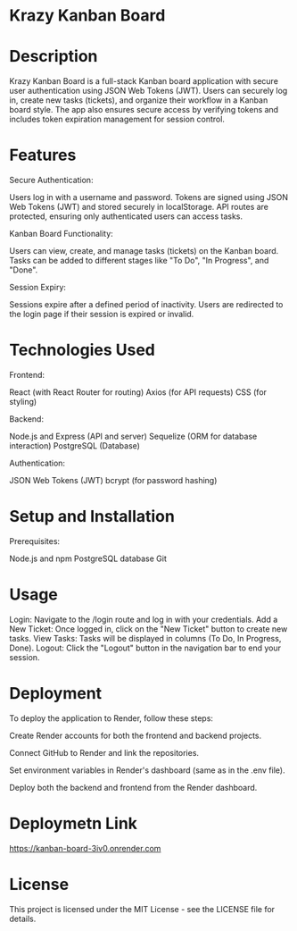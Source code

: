 # Krazy Kanban Board
# Description
Krazy Kanban Board is a full-stack Kanban board application with secure user authentication using JSON Web Tokens (JWT). Users can securely log in, create new tasks (tickets), and organize their workflow in a Kanban board style. The app also ensures secure access by verifying tokens and includes token expiration management for session control.

# Features
Secure Authentication:

Users log in with a username and password.
Tokens are signed using JSON Web Tokens (JWT) and stored securely in localStorage.
API routes are protected, ensuring only authenticated users can access tasks.

Kanban Board Functionality:

Users can view, create, and manage tasks (tickets) on the Kanban board.
Tasks can be added to different stages like "To Do", "In Progress", and "Done".

Session Expiry:

Sessions expire after a defined period of inactivity.
Users are redirected to the login page if their session is expired or invalid.

# Technologies Used
Frontend:

React (with React Router for routing)
Axios (for API requests)
CSS (for styling)

Backend:

Node.js and Express (API and server)
Sequelize (ORM for database interaction)
PostgreSQL (Database)

Authentication:

JSON Web Tokens (JWT)
bcrypt (for password hashing)

# Setup and Installation
Prerequisites:

Node.js and npm
PostgreSQL database
Git

# Usage
Login: 
Navigate to the /login route and log in with your credentials.
Add a New Ticket: 
Once logged in, click on the "New Ticket" button to create new tasks.
View Tasks: 
Tasks will be displayed in columns (To Do, In Progress, Done).
Logout: Click the "Logout" button in the navigation bar to end your session.

# Deployment
To deploy the application to Render, follow these steps:

Create Render accounts for both the frontend and backend projects.

Connect GitHub to Render and link the repositories.

Set environment variables in Render's dashboard (same as in the .env file).

Deploy both the backend and frontend from the Render dashboard.

# Deploymetn Link

https://kanban-board-3iv0.onrender.com


# License
This project is licensed under the MIT License - see the LICENSE file for details.




